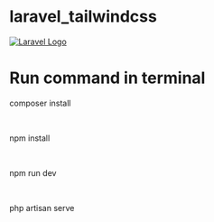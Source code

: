 # laravel_tailwindcss 
<p><a href="#" target="_blank"><img src="https://user-images.githubusercontent.com/87353594/230704930-89976287-ebdc-49a6-9171-471350e8b709.png" alt="Laravel Logo"></a></p>

# Run command in terminal

<p>composer install</p><br>
<p>npm install</p><br>
<p>npm run dev</p><br>
<p>php artisan serve</p>
